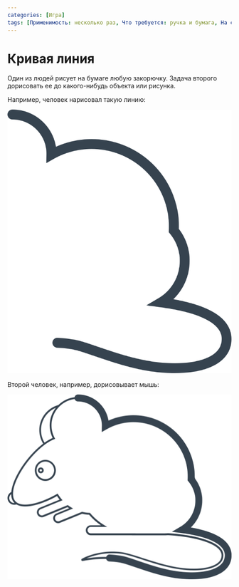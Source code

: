 ```yaml
---
categories: [Игра]
tags: [Применимость: несколько раз, Что требуется: ручка и бумага, На сколько людей рассчитано: от 2, Подвижность: нет]
---
```


# Кривая линия

Один из людей рисует на бумаге любую закорючку. Задача второго дорисовать ее до какого-нибудь объекта или рисунка.

Например, человек нарисовал такую линию:

![Кривая линия](img/curved-line_01.svg)

Второй человек, например, дорисовывает мышь:

![Мышь](img/curved-line_02.svg)
